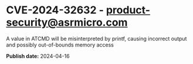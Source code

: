 # CVE-2024-32632 - product-security@asrmicro.com

A value in ATCMD will be misinterpreted by printf, causing incorrect output and possibly out-of-bounds memory access

**Publish date:** 2024-04-16
